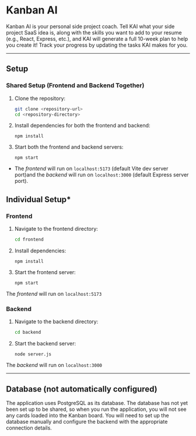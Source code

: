 # **Kanban AI**

Kanban AI is your personal side project coach. Tell KAI what your side project SaaS idea is, along with the skills you want to add to your resume (e.g., React, Express, etc.), and KAI will generate a full 10-week plan to help you create it! Track your progress by updating the tasks KAI makes for you.

---

## **Setup**

### **Shared Setup (Frontend and Backend Together)**
1. Clone the repository:
    ```bash
    git clone <repository-url>
    cd <repository-directory>
    ```
2. Install dependencies for both the frontend and backend:
    ```
    npm install
    ```
3. Start both the frontend and backend servers:
    ```
    npm start
    ```
- The *frontend* will run on `localhost:5173` (default Vite dev server port)and the *backend* will run on `localhost:3000` (default Express server port).

## **Individual Setup***
### **Frontend**
1. Navigate to the frontend directory:
    ```bash
    cd frontend
    ```
2. Install dependencies:
    ```
    npm install
    ```
3. Start the frontend server:
    ```
    npm start
    ```
The *frontend* will run on `localhost:5173`
### **Backend**
1. Navigate to the backend directory:
    ```bash
    cd backend
    ```
3. Start the backend server:
    ```
    node server.js
    ```
The *backend* will run on `localhost:3000`

---

## **Database** (not automatically configured)
The application uses PostgreSQL as its database. The database has not yet been set up to be shared, so when you run the application, you will not see any cards loaded into the Kanban board. You will need to set up the database manually and configure the backend with the appropriate connection details.